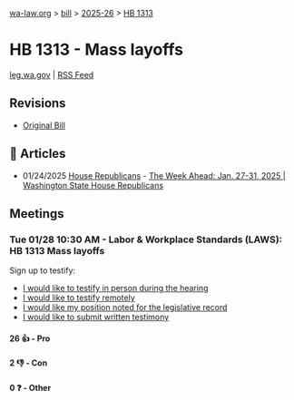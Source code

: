 [wa-law.org](/) > [bill](/bill/) > [2025-26](/bill/2025-26/) > [HB 1313](/bill/2025-26/hb/1313/)

# HB 1313 - Mass layoffs
[leg.wa.gov](https://app.leg.wa.gov/billsummary?BillNumber=1313&Year=2025&Initiative=false) | [RSS Feed](./rss.xml)

## Revisions
* [Original Bill](1/)

## 📰 Articles
* 01/24/2025 [House Republicans](/org/house_republicans/) - [The Week Ahead: Jan. 27-31, 2025 | Washington State House Republicans](https://houserepublicans.wa.gov/week/the-week-ahead-jan-27-31-2025/#:~:text=HB%201313)

## Meetings
### Tue 01/28 10:30 AM - Labor & Workplace Standards (LAWS): HB 1313 Mass layoffs
Sign up to testify:
* [I would like to testify in person during the hearing](https://app.leg.wa.gov/csi/Testifier/Add?chamber=House&mId=32599&aId=162124&caId=25079&tId=1)
* [I would like to testify remotely](https://app.leg.wa.gov/csi/Testifier/Add?chamber=House&mId=32599&aId=162124&caId=25079&tId=2)
* [I would like my position noted for the legislative record](https://app.leg.wa.gov/csi/Testifier/Add?chamber=House&mId=32599&aId=162124&caId=25079&tId=3)
* [I would like to submit written testimony](https://app.leg.wa.gov/csi/Testifier/Add?chamber=House&mId=32599&aId=162124&caId=25079&tId=4)

#### 26 👍 - Pro

#### 2 👎 - Con

#### 0 ❓ - Other
